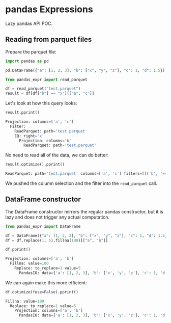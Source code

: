 # pandas Expressions

Lazy pandas API POC.

## Reading from parquet files

Prepare the parquet file:

```python
import pandas as pd

pd.DataFrame({"a": [1, 2, 3], "b": ["x", "y", "z"], "c": 1, "d": 1.5}).to_parquet("test.parquet")
```

```python
from pandas_expr import read_parquet

df = read_parquet("test.parquet")
result = df[df["b"] == "x"][["a", "c"]]
```

Let's look at how this query looks:

```python
result.pprint()

Projection: columns=['a', 'c']
  Filter:
    ReadParquet: path='test.parquet'
    EQ: right='x'
      Projection: columns='b'
        ReadParquet: path='test.parquet'
```

No need to read all of the data, we can do better:

```python
result.optimize().pprint()

ReadParquet: path='test.parquet' columns=['a', 'c'] filters=[[('b', '==', 'x')]]
```

We pushed the column selection and the filter into the ``read_parquet`` call.


## DataFrame constructor

The DataFrame constructor mirrors the regular pandas constructor, but it is
lazy and does not trigger any actual computation.

```python
from pandas_expr import DataFrame

df = DataFrame({"a": [1, 2, 3], "b": ["x", "y", "z"], "c": 1, "d": 1.5})
df = df.replace(1, 5).fillna(100)[["a", "b"]]

df.pprint()

Projection: columns=['a', 'b']
  Fillna: value=100
    Replace: to_replace=1 value=5
      PandasIO: data={'a': [1, 2, 3], 'b': ['x', 'y', 'z'], 'c': 1, 'd': 1.5}
```

We can again make this more efficient:

```python
df.optimize(fuse=False).pprint()

Fillna: value=100
  Replace: to_replace=1 value=5
    Projection: columns=['a', 'b']
      PandasIO: data={'a': [1, 2, 3], 'b': ['x', 'y', 'z'], 'c': 1, 'd': 1.5}
```
